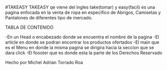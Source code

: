 #TAKEASY
TAKEASY qe viene del ingles take(tomar) y easy(facil) es una pagina enfocada en la venta de ropa en especifico de Abrigos, Camisetas y Pantalones de diferentes tipo de mercado.

TABLA DE CONTENIDO

-En un Head o encabezado donde se encuentra el nombre de la pagina
-El article en donde se podran encontrar los productos ofertados
-El main que es el Menu en donde la misma pagina se dirigira hacia la seccion que se dara click
-El foooter que es donde esta la parte de los Derechos Reservado

Hecho por Michel Adrian Torrado Roa